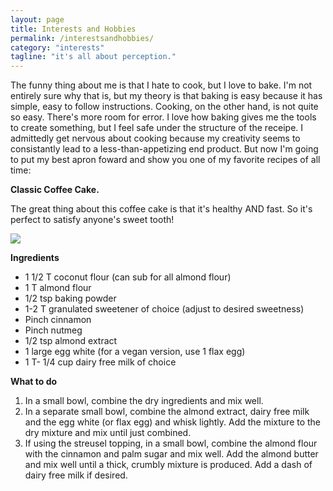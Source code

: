 ```yaml
---
layout: page
title: Interests and Hobbies
permalink: /interestsandhobbies/
category: "interests"
tagline: "it's all about perception."
---
```

The funny thing about me is that I hate to cook, but I love to bake.  I'm not entirely sure why that is, but my theory is that baking is easy because it has simple, easy to follow instructions.  Cooking, on the other hand, is not quite so easy.  There's more room for error.  I love how baking gives me the tools to create something, but I feel safe under the structure of the receipe.  I  admittedly get nervous about cooking because my creativity seems to consistantly lead to a less-than-appetizing end product. But now I'm going to put my best apron foward and show you one of my favorite recipes of all time:
  
__Classic Coffee Cake.__

The great thing about this coffee cake is that it's healthy AND fast.  So it's perfect to satisfy anyone's sweet tooth!

![](http://cf.thebigmansworld.com/wp-content/uploads/2015/11/healthy-one-minute-coffee-cake_1.jpg)
 
 
 __Ingredients__
 
 * 1 1/2 T coconut flour (can sub for all almond flour)
 * 1 T almond flour
 * 1/2 tsp baking powder
 * 1-2 T granulated sweetener of choice (adjust to desired sweetness)
 * Pinch cinnamon
 * Pinch nutmeg
 * 1/2 tsp almond extract
 * 1 large egg white (for a vegan version, use 1 flax egg)
 * 1 T- 1/4 cup dairy free milk of choice
 
 
 __What to do__
 
 1. In a small bowl, combine the dry ingredients and mix well.
 2. In a separate small bowl, combine the almond extract, dairy free milk and the egg white (or flax egg) and whisk lightly. Add the mixture to the dry mixture and mix until just combined.
 3. If using the streusel topping, in a small bowl, combine the almond flour with the cinnamon and palm sugar and mix well. Add the almond butter and mix well until a thick, crumbly mixture is produced. Add a dash of dairy free milk if desired.
